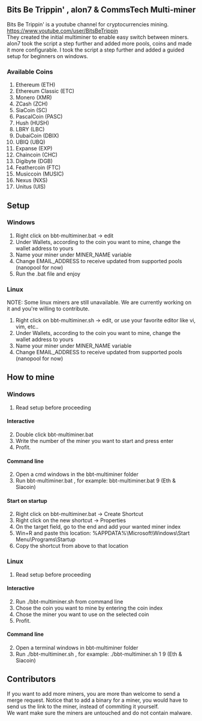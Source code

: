 ## Bits Be Trippin' , alon7 & CommsTech Multi-miner

Bits Be Trippin' is a youtube channel for cryptocurrencies mining. 
https://www.youtube.com/user/BitsBeTrippin  
They created the initial multiminer to enable easy switch between miners.  
alon7 took the script a step further and added more pools, coins and made it more configurable.
I took the script a step further and added a guided setup for beginners on windows.  

### Available Coins
1.  Ethereum (ETH)
2.  Ethereum Classic (ETC)
3.  Monero (XMR)
4.  ZCash (ZCH)
5.  SiaCoin (SC)
6.  PascalCoin (PASC)
7.  Hush (HUSH)
8.  LBRY (LBC)
9.  DubaiCoin (DBIX)
10. UBIQ (UBQ)
11. Expanse (EXP)
12. Chaincoin (CHC)
13. Digibyte (DGB)
14. Feathercoin (FTC)
15. Musiccoin (MUSIC)
16. Nexus (NXS)
17. Unitus (UIS)

## Setup

### Windows
1. Right click on bbt-multiminer.bat -> edit 
2. Under Wallets, according to the coin you want to mine, change the wallet address to yours
3. Name your miner under MINER_NAME variable
4. Change EMAIL_ADDRESS to receive updated from supported pools (nanopool for now)
5. Run the .bat file and enjoy

### Linux
NOTE: Some linux miners are still unavailable. We are currently working on it and you're willing to contribute.

1. Right click on bbt-multiminer.sh -> edit, or use your favorite editor like vi, vim, etc..
2. Under Wallets, according to the coin you want to mine, change the wallet address to yours
3. Name your miner under MINER_NAME variable
4. Change EMAIL_ADDRESS to receive updated from supported pools (nanopool for now)


## How to mine
### Windows
1. Read setup before proceeding
#### Interactive
2. Double click bbt-multiminer.bat
3. Write the number of the miner you want to start and press enter
4. Profit.
#### Command line
2. Open a cmd windows in the bbt-multiminer folder
3. Run bbt-multiminer.bat <miner index>, for example: bbt-multiminer.bat 9 (Eth & Siacoin)
#### Start on startup
2. Right click on bbt-multiminer.bat -> Create Shortcut
3. Right click on the new shortcut -> Properties
4. On the target field, go to the end and add your wanted miner index
5. Win+R and paste this location: %APPDATA%\Microsoft\Windows\Start Menu\Programs\Startup
6. Copy the shortcut from above to that location

### Linux
1. Read setup before proceeding
#### Interactive
2. Run ./bbt-multiminer.sh from command line
3. Chose the coin you want to mine by entering the coin index
4. Chose the miner you want to use on the selected coin
5. Profit.
#### Command line
2. Open a terminal windows in bbt-multiminer folder
3. Run ./bbt-multiminer.sh <coin index> <miner index>, for example: ./bbt-multiminer.sh 1 9 (Eth & Siacoin)


## Contributors

If you want to add more miners, you are more than welcome to send a merge request. 
Notice that to add a binary for a miner, you would have to send us the link to the miner, instead of commiting it yourself.  
We want make sure the miners are untouched and do not contain malware.
